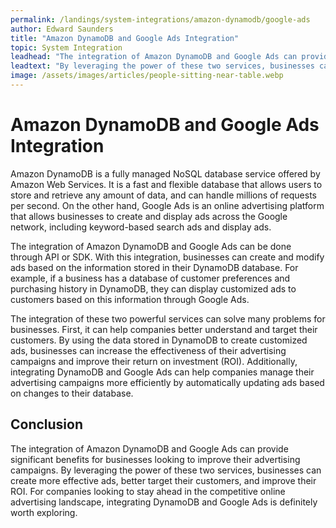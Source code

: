 ```yaml
---
permalink: /landings/system-integrations/amazon-dynamodb/google-ads
author: Edward Saunders
title: "Amazon DynamoDB and Google Ads Integration"
topic: System Integration
leadhead: "The integration of Amazon DynamoDB and Google Ads can provide significant benefits for businesses looking to improve their advertising campaigns"
leadtext: "By leveraging the power of these two services, businesses can create more effective ads, better target their customers, and improve their ROI. For companies looking to stay ahead in the competitive online advertising landscape, integrating DynamoDB and Google Ads is definitely worth exploring."
image: /assets/images/articles/people-sitting-near-table.webp
---
```

<div class="arttext">        <h1>Amazon DynamoDB and Google Ads Integration</h1>
        <p>Amazon DynamoDB is a fully managed NoSQL database service offered by Amazon Web Services. It is a fast and flexible database that allows users to store and retrieve any amount of data, and can handle millions of requests per second. On the other hand, Google Ads is an online advertising platform that allows businesses to create and display ads across the Google network, including keyword-based search ads and display ads.</p>
        <p>The integration of Amazon DynamoDB and Google Ads can be done through API or SDK. With this integration, businesses can create and modify ads based on the information stored in their DynamoDB database. For example, if a business has a database of customer preferences and purchasing history in DynamoDB, they can display customized ads to customers based on this information through Google Ads.</p>
        <p>The integration of these two powerful services can solve many problems for businesses. First, it can help companies better understand and target their customers. By using the data stored in DynamoDB to create customized ads, businesses can increase the effectiveness of their advertising campaigns and improve their return on investment (ROI). Additionally, integrating DynamoDB and Google Ads can help companies manage their advertising campaigns more efficiently by automatically updating ads based on changes to their database.</p>
        <h2>Conclusion</h2>
        <p>The integration of Amazon DynamoDB and Google Ads can provide significant benefits for businesses looking to improve their advertising campaigns. By leveraging the power of these two services, businesses can create more effective ads, better target their customers, and improve their ROI. For companies looking to stay ahead in the competitive online advertising landscape, integrating DynamoDB and Google Ads is definitely worth exploring.</p>
</div>